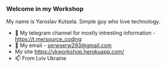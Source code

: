 ### Welcome in my Workshop



My name is Yaroslav Kutsela. Simple guy who love technology.

- 🔭 My telegram channel for mostly intresting information - https://t.me/source_coding
- 🌱 My email - serwserw293@gmail.com
- My site https://ykworkshop.herokuapp.com/
- 📫 From Lviv Ukraine


